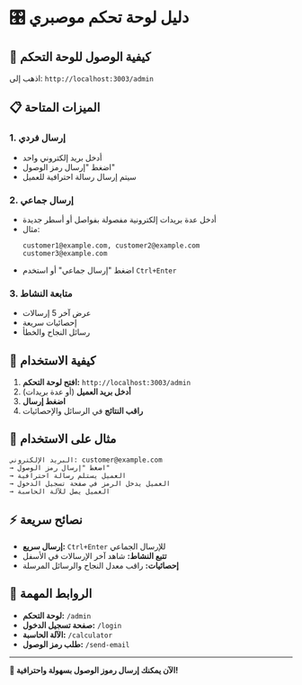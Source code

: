 # 🎛️ دليل لوحة تحكم موصبري

## 🚀 كيفية الوصول للوحة التحكم

اذهب إلى: `http://localhost:3003/admin`

## 📋 الميزات المتاحة

### 1. **إرسال فردي**
- أدخل بريد إلكتروني واحد
- اضغط "إرسال رمز الوصول"
- سيتم إرسال رسالة احترافية للعميل

### 2. **إرسال جماعي**
- أدخل عدة بريدات إلكترونية مفصولة بفواصل أو أسطر جديدة
- مثال:
  ```
  customer1@example.com, customer2@example.com
  customer3@example.com
  ```
- اضغط "إرسال جماعي" أو استخدم `Ctrl+Enter`

### 3. **متابعة النشاط**
- عرض آخر 5 إرسالات
- إحصائيات سريعة
- رسائل النجاح والخطأ

## 🎯 كيفية الاستخدام

1. **افتح لوحة التحكم:** `http://localhost:3003/admin`
2. **أدخل بريد العميل** (أو عدة بريدات)
3. **اضغط إرسال**
4. **راقب النتائج** في الرسائل والإحصائيات

## 📧 مثال على الاستخدام

```
البريد الإلكتروني: customer@example.com
→ اضغط "إرسال رمز الوصول"
→ العميل يستلم رسالة احترافية
→ العميل يدخل الرمز في صفحة تسجيل الدخول
→ العميل يصل للآلة الحاسبة
```

## ⚡ نصائح سريعة

- **إرسال سريع:** `Ctrl+Enter` للإرسال الجماعي
- **تتبع النشاط:** شاهد آخر الإرسالات في الأسفل
- **إحصائيات:** راقب معدل النجاح والرسائل المرسلة

## 🔗 الروابط المهمة

- **لوحة التحكم:** `/admin`
- **صفحة تسجيل الدخول:** `/login`
- **الآلة الحاسبة:** `/calculator`
- **طلب رمز الوصول:** `/send-email`

---

**🎉 الآن يمكنك إرسال رموز الوصول بسهولة واحترافية!** 